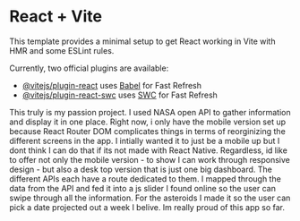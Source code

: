 # React + Vite

This template provides a minimal setup to get React working in Vite with HMR and some ESLint rules.

Currently, two official plugins are available:

- [@vitejs/plugin-react](https://github.com/vitejs/vite-plugin-react/blob/main/packages/plugin-react/README.md) uses [Babel](https://babeljs.io/) for Fast Refresh
- [@vitejs/plugin-react-swc](https://github.com/vitejs/vite-plugin-react-swc) uses [SWC](https://swc.rs/) for Fast Refresh

This truly is my passion project. I used NASA open API to gather information and display it in one place. Right now, i only have the mobile version set up because React Router DOM complicates things in terms of reorginizing the different screens in the app. I intially wanted it to just be a mobile up but I dont think I can do that if its not made with React Native. Regardless, id like to offer not only the mobile version - to show I can work through responsive design - but also a desk top version that is just one big dashboard. 
The different APIs each have a route dedicated to them. I mapped through the data from the API and fed it into a js slider I found online so the user can swipe through all the information. For the asteroids I made it so the user can pick a date projected out a week I belive. Im really proud of this app so far. 
